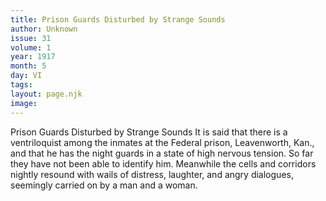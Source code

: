 ```yaml
---
title: Prison Guards Disturbed by Strange Sounds
author: Unknown
issue: 31
volume: 1
year: 1917
month: 5
day: VI
tags:
layout: page.njk
image:
---
```

Prison Guards Disturbed by Strange Sounds   It is said that there is a ventriloquist among the inmates at the Federal prison, Leavenworth, Kan., and that he has the night guards in a state of high nervous tension. So far they have not been able to identify him. Meanwhile the cells and corridors nightly resound with wails of distress, laughter, and angry dialogues, seemingly carried on by a man and a woman.   


